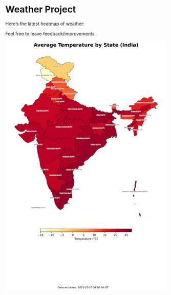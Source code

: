 # Weather Project

Here’s the latest heatmap of weather:

Feel free to leave feedback/improvements.

![India Heatmap](docs/assets/india_heatmap.png?v=FEA364)
